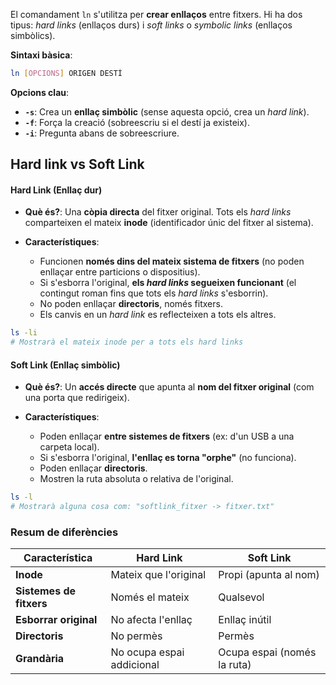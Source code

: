 El comandament `ln` s'utilitza per **crear enllaços** entre fitxers. Hi ha dos tipus: _hard links_ (enllaços durs) i _soft links_ o _symbolic links_ (enllaços simbòlics).

**Sintaxi bàsica**:

```bash
ln [OPCIONS] ORIGEN DESTÍ
```

**Opcions clau**:
- **`-s`**: Crea un **enllaç simbòlic** (sense aquesta opció, crea un _hard link_).
- **`-f`**: Força la creació (sobreescriu si el destí ja existeix).
- **`-i`**: Pregunta abans de sobreescriure.

## Hard link vs Soft Link

#### **Hard Link (Enllaç dur)**

- **Què és?**: Una **còpia directa** del fitxer original. Tots els _hard links_ comparteixen el mateix **inode** (identificador únic del fitxer al sistema).

- **Característiques**:
    - Funcionen **només dins del mateix sistema de fitxers** (no poden enllaçar entre particions o dispositius).
    - Si s'esborra l'original, **els _hard links_ segueixen funcionant** (el contingut roman fins que tots els _hard links_ s'esborrin).
    - No poden enllaçar **directoris**, només fitxers.
    - Els canvis en un _hard link_ es reflecteixen a tots els altres.

```bash
ls -li  
# Mostrarà el mateix inode per a tots els hard links
```

#### **Soft Link (Enllaç simbòlic)**

- **Què és?**: Un **accés directe** que apunta al **nom del fitxer original** (com una porta que redirigeix).
    
- **Característiques**:
    
    - Poden enllaçar **entre sistemes de fitxers** (ex: d'un USB a una carpeta local).
    - Si s'esborra l'original, **l'enllaç es torna "orphe"** (no funciona).
    - Poden enllaçar **directoris**.
    - Mostren la ruta absoluta o relativa de l'original.

```bash
ls -l  
# Mostrarà alguna cosa com: "softlink_fitxer -> fitxer.txt"
```

### **Resum de diferències**

|Característica|Hard Link|Soft Link|
|---|---|---|
|**Inode**|Mateix que l'original|Propi (apunta al nom)|
|**Sistemes de fitxers**|Només el mateix|Qualsevol|
|**Esborrar original**|No afecta l'enllaç|Enllaç inútil|
|**Directoris**|No permès|Permès|
|**Grandària**|No ocupa espai addicional|Ocupa espai (només la ruta)|